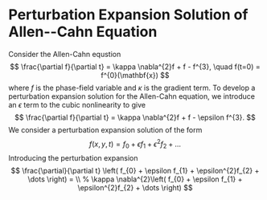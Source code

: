 # Perturbation Expansion Solution of Allen--Cahn Equation

Consider the Allen-Cahn equstion
$$
\frac{\partial f}{\partial t} = \kappa \nabla^{2}f + f - f^{3}, \quad f(t=0) = f^{0}(\mathbf{x})
$$
where $f$ is the phase-field variable and $\kappa$ is the gradient term. To develop a perturbation expansion solution for the Allen-Cahn equation, we introduce an $\epsilon$ term to the cubic nonlinearity to give
$$
\frac{\partial f}{\partial t} = \kappa \nabla^{2}f + f - \epsilon f^{3}.
$$
We consider a perturbation expansion solution of the form
$$
f(x,y,t) = f_{0} + \epsilon f_{1} + \epsilon^{2}f_{2} + \dots
$$
Introducing the perturbation expansion
$$
\frac{\partial}{\partial t} \left( f_{0} + \epsilon f_{1} + \epsilon^{2}f_{2} + \dots \right) = \\
%
\kappa \nabla^{2}\left( f_{0} + \epsilon f_{1} + \epsilon^{2}f_{2} + \dots \right) 
$$


